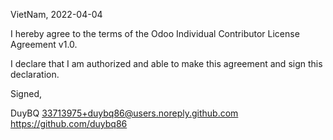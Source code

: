 VietNam, 2022-04-04

I hereby agree to the terms of the Odoo Individual Contributor License
Agreement v1.0.

I declare that I am authorized and able to make this agreement and sign this
declaration.

Signed,

DuyBQ 33713975+duybq86@users.noreply.github.com https://github.com/duybq86
